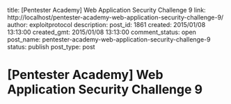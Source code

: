 title: [Pentester Academy] Web Application Security Challenge 9
link: http://localhost/pentester-academy-web-application-security-challenge-9/
author: exploitprotocol
description: 
post_id: 1861
created: 2015/01/08 13:13:00
created_gmt: 2015/01/08 13:13:00
comment_status: open
post_name: pentester-academy-web-application-security-challenge-9
status: publish
post_type: post

# [Pentester Academy] Web Application Security Challenge 9

